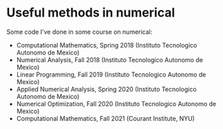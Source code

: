 # Useful methods in numerical


Some code I've done in some course on numerical:

 - Computational Mathematics, Spring 2018 (Instituto Tecnologico Autonomo de Mexico)
 - Numerical Analysis, Fall 2018 (Instituto Tecnologico Autonomo de Mexico)
 - Linear Programming, Fall 2019 (Instituto Tecnologico Autonomo de Mexico)
 - Applied Numerical Analysis, Spring 2020 (Instituto Tecnologico Autonomo de Mexico)
 - Numerical Optimization, Fall 2020 (Instituto Tecnologico Autonomo de Mexico)
 - Computational Mathematics, Fall 2021 (Courant Institute, NYU)

